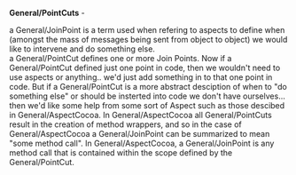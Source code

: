 **General/PointCuts** - 

a General/JoinPoint is a term used when refering to aspects to define when (amongst the mass of messages being sent from object to object) we would like to intervene and do something else.  
a General/PointCut defines one or more Join Points.  Now if a General/PointCut defined just one point in code, then we wouldn't need to use aspects or anything.. we'd just add something in to that one point in code.  But if a General/PointCut is a more abstract desciption of when to "do something else" or should be insterted into code we don't have ourselves... then we'd like some help from some sort of Aspect such as those descibed in General/AspectCocoa.  In General/AspectCocoa all General/PointCuts result in the creation of method wrappers, and so in the case of General/AspectCocoa a General/JoinPoint can be summarized to mean "some method call".  In General/AspectCocoa, a General/JoinPoint is any method call that is contained within the scope defined by the General/PointCut.
